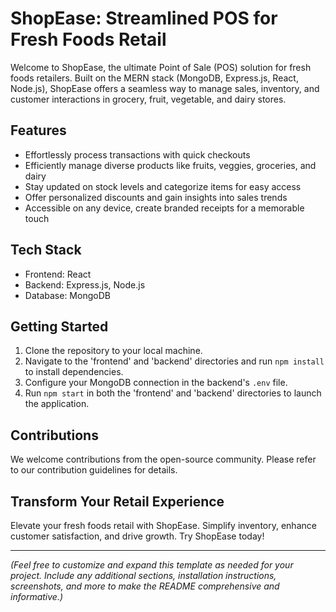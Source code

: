 # ShopEase: Streamlined POS for Fresh Foods Retail

Welcome to ShopEase, the ultimate Point of Sale (POS) solution for fresh foods retailers. Built on the MERN stack (MongoDB, Express.js, React, Node.js), ShopEase offers a seamless way to manage sales, inventory, and customer interactions in grocery, fruit, vegetable, and dairy stores.

## Features

- Effortlessly process transactions with quick checkouts
- Efficiently manage diverse products like fruits, veggies, groceries, and dairy
- Stay updated on stock levels and categorize items for easy access
- Offer personalized discounts and gain insights into sales trends
- Accessible on any device, create branded receipts for a memorable touch

## Tech Stack

- Frontend: React
- Backend: Express.js, Node.js
- Database: MongoDB

## Getting Started

1. Clone the repository to your local machine.
2. Navigate to the 'frontend' and 'backend' directories and run `npm install` to install dependencies.
3. Configure your MongoDB connection in the backend's `.env` file.
4. Run `npm start` in both the 'frontend' and 'backend' directories to launch the application.

## Contributions

We welcome contributions from the open-source community. Please refer to our contribution guidelines for details.


## Transform Your Retail Experience

Elevate your fresh foods retail with ShopEase. Simplify inventory, enhance customer satisfaction, and drive growth. Try ShopEase today!

---

*(Feel free to customize and expand this template as needed for your project. Include any additional sections, installation instructions, screenshots, and more to make the README comprehensive and informative.)*

